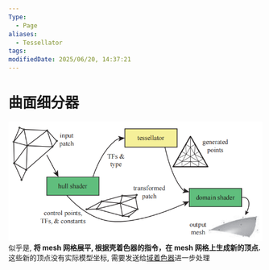 ```yaml
---
Type:
  - Page
aliases:
  - Tessellator
tags: 
modifiedDate: 2025/06/20, 14:37:21
---
```


# 曲面细分器

![](assets/曲面细分阶段-1.png)
似乎是, **将 mesh 网格展平, 根据壳着色器的指令，在 mesh 网格上生成新的顶点.**
这些新的顶点没有实际模型坐标, 需要发送给[域着色器](域着色器.md)进一步处理
